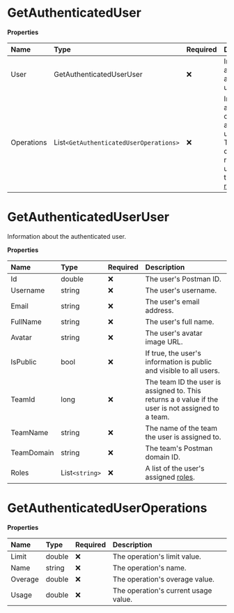 # GetAuthenticatedUser

**Properties**

| Name       | Type                                   | Required | Description                                                                                                                                                                                                     |
| :--------- | :------------------------------------- | :------- | :-------------------------------------------------------------------------------------------------------------------------------------------------------------------------------------------------------------- |
| User       | GetAuthenticatedUserUser               | ❌       | Information about the authenticated user.                                                                                                                                                                       |
| Operations | List`<GetAuthenticatedUserOperations>` | ❌       | Information about operations and their usage limits. This object does not return for users with the [Guest role](https://learning.postman.com/docs/collaborating-in-postman/roles-and-permissions/#team-roles). |

# GetAuthenticatedUserUser

Information about the authenticated user.

**Properties**

| Name       | Type           | Required | Description                                                                                                                          |
| :--------- | :------------- | :------- | :----------------------------------------------------------------------------------------------------------------------------------- |
| Id         | double         | ❌       | The user's Postman ID.                                                                                                               |
| Username   | string         | ❌       | The user's username.                                                                                                                 |
| Email      | string         | ❌       | The user's email address.                                                                                                            |
| FullName   | string         | ❌       | The user's full name.                                                                                                                |
| Avatar     | string         | ❌       | The user's avatar image URL.                                                                                                         |
| IsPublic   | bool           | ❌       | If true, the user's information is public and visible to all users.                                                                  |
| TeamId     | long           | ❌       | The team ID the user is assigned to. This returns a `0` value if the user is not assigned to a team.                                 |
| TeamName   | string         | ❌       | The name of the team the user is assigned to.                                                                                        |
| TeamDomain | string         | ❌       | The team's Postman domain ID.                                                                                                        |
| Roles      | List`<string>` | ❌       | A list of the user's assigned [roles](https://learning.postman.com/docs/collaborating-in-postman/roles-and-permissions/#team-roles). |

# GetAuthenticatedUserOperations

**Properties**

| Name    | Type   | Required | Description                          |
| :------ | :----- | :------- | :----------------------------------- |
| Limit   | double | ❌       | The operation's limit value.         |
| Name    | string | ❌       | The operation's name.                |
| Overage | double | ❌       | The operation's overage value.       |
| Usage   | double | ❌       | The operation's current usage value. |

<!-- This file was generated by liblab | https://liblab.com/ -->
